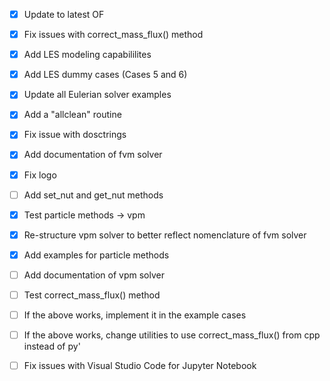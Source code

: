 - [x] Update to latest OF 
- [x] Fix issues with correct_mass_flux() method
- [x] Add LES modeling capabililites
- [x] Add LES dummy cases (Cases 5 and 6)
- [x] Update all Eulerian solver examples
- [x] Add a "allclean" routine
- [x] Fix issue with dosctrings
- [x] Add documentation of fvm solver
- [x] Fix logo
- [ ] Add set_nut and get_nut methods

- [x] Test particle methods -> vpm
- [x] Re-structure vpm solver to better reflect nomenclature of fvm solver
- [x] Add examples for particle methods
- [ ] Add documentation of vpm solver

- [ ] Test correct_mass_flux() method
- [ ] If the above works, implement it in the example cases
- [ ] If the above works, change utilities to use correct_mass_flux() from cpp instead of py'
- [ ] Fix issues with Visual Studio Code for Jupyter Notebook
